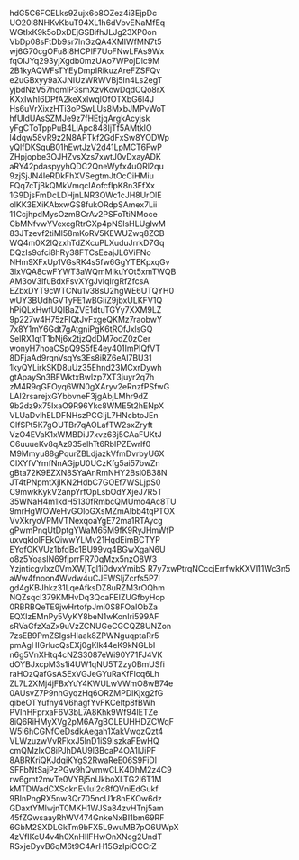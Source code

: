 hdG5C6FCELks9Zujx6o8OZez4i3EjpDc
UO20i8NHKvKbuT94XL1h6dVbvENaMfEq
WGtIxK9k5oDxDEjGSBifhJLJg23XP0on
VbDp08sFtDb9sr7lnGzQA4XMIWfMN7t5
wj6G70cgOFu8i8HCPlF7UoFNwLFAs9Wx
fqOlJYq293yjXgdb0mzUAo7WPojDlc9M
2B1kyAQWFsTYEyDmpIRikuzAreFZSFQv
e2uGBxyy9aXJNIUzWRWVBj5In4Ls2egT
yjbdNzV57hqmlP3smXzvKowDqdCQo8rX
KXxIwhI6DPfA2keXxIwqlOfOTXbG6l4J
Hs6uVrXixzHTi3oPSwLUs8MxbJMPvWoT
hfUldUAsSZMJe9z7fHEtjqArgkAcyjsk
yFgCToTppPuB4LiApc848IjTf5AMtklO
l4dqw58vR9z2N8APTkf2GdFxSw8YODWp
yQlfDKSquB01hEwtJzV2d41LpMCT6FwP
ZHpjopbe3OJHZvsXzs7xwtJ0vDxayADK
aRY42pdaspyyhQDC2QneWyfx4uQRl2qu
9zjSjJN4IeRDkFhXVSegtmJtOcCiHMiu
FQq7cTjBkQMkVmqcIAofcfIpK8n3FfXx
1G9DjsFmDcLDHjnLNR3OWc1cJH8UrOlE
olKK3EXiKAbxwGS8fukORdpSAmex7Lii
11CcjhpdMysOzmBCrAv2PSFoTtiNMoce
CbMNfvwYVexcgRtrGXp4pNSIsHLUglwM
83JTzevf2tiMl58mKoRV5KEWUZwq8ZCB
WQ4m0X2lQzxhTdZXcuPLXuduJrrkD7Gq
DQzIs9ofci8hRy38FTCsEeajJL6ViFNo
NHm9XFxUp1VGsRK4s5fw6GgYTEKpxqGv
3lxVQA8cwFYWT3aWQmMIkuYOt5xmTWQB
AM3oV3lfuBdxFsvXYgJvIqIrgRfZfcsA
EZbxDYT9cWTCNu1v38sU2hgWE6UTQYH0
wUY3BUdhGVTyFE1wBGiiZ9jbxULKFV1Q
hPiQLxHwfUQlBaZVE1dtuTGYy7XXM9LZ
9p227w4H75zFIQtJvFxgeQKMz7raobwY
7x8Y1mY6Gdt7gAtgniPgK6tROfJxlsGQ
SelRX1qtT1bNj6x2tjzQdDM7odZ0zCer
wonyH7hoaCSpQ9S5fE4ey401lmPIQfVT
8DFjaAd9rqnVsqYs3Es8iRZ6eAl7BU31
1kyQYLirkSKD8uUz35Ehnd23MCxrDywh
gtApaySn3BFWktxBwlzp7XT3juyr2q7h
zM4R9qGFOyq6WN0gXAryv2eRnzfPSfwG
LAI2rsarejxGYbbvneF3jgAbjLMhr9dZ
9b2dz9x75IxaO9R96Ykc8WME5t2hENpX
VLUaDvlhELDFNHszPCGIjL7HNcbtoJEn
CIfSPt5K7gOUTBr7qAOLafTW2sxZryft
VzO4EVaK1xWMBDiJ7xvz63j5CAaFUKtJ
C6uuueKv8qAz935elhTt6RbIPZEwrlf0
M9Mmyu88gPqurZBLdjazkVfmDvrbyU6X
CIXYfVYmfNnAGjpU0UCzKfg5ai57bwZn
gBta72K9EZXN8SYaAnRmNHY2Bsl0B38N
JT4tPNpmtXjIKN2HdbC7GOEf7WSLjpS0
C9mwkKykV2anpYrfOpLsbOdYXjeJ7R5T
35WNaH4m1kdH5130fRmbcQMUmo4Ac8TU
9mrHgWOWeHvGOloGXsMZmAIbb4tqPTOX
VvXkryoVPMVTNexqoaYgE72ma1RTAycg
gPwmPnqUtDptgYWaM65M9fK9RyJHmWfP
uxvqkloIFEkQiwwYLMv21HqdEimBCTYP
EYqfOKVUz1bfdBc1BU99vq4BGwXgaN6U
o8z5YoasIN69fjprrFR70qMzx5nzO8W3
Yzjnticgvlxz0VmXWjTgl1i0dvxYmibS
R7y7xwPtrqNCccjErrfwkKXVI11Wc3n5
aWw4fnoon4Wvdw4uCJEWSIjZcrfs5P7l
gd4gKBJhkz31LqeAfksDZ8uRZM3rOQhm
NQZsqcl379KMHvDq3QcaFEIZUGfbyHop
0RBRBQeTE9jwHrtofpJmi0S8FOaIObZa
EQXIzEMnPy5VyKY8beN1wKonIri599AF
sRVaGfzXaZx9uVzZCNUGeCGCQZ8UNZon
7zsEB9PmZSIgsHIaak8ZPWNguqptaRr5
pmAgHIGrlucQsEXj0gKlk44eK9kNGLbI
n6g5VnXHtq4cNZS3087eWi90Y71FJ4VK
dOYBJxcpM3s1i4UW1qNU5TZzy0BmUSfi
raHOzQafGsASExVGJeGYuRaKfFlcq6Lh
ZL7L2XMj4jFBxYuY4KWULwVWmO8wB74e
0AUsvZ7P9nhGyqzHq6ORZMPDlKjxg2fG
qibeOTYufny4V6hagfYvFKCeItp8fBWh
PVInHFprxaF6V3bL7A8Khk9Wf94lETZe
8iQ6RiHMyXVg2pM6A7gBOLEUHHDZCWqF
W5I6hCGNfOeDsdkAegah1XakVwqzQzt4
VLWzuzwVvRFkxJ5InD1iS9IszkaFEwHQ
cmQMzIxO8iPJhDAU9l3BcaP4OA1IJiPF
8ABRKriQKJdqiKYgS2RwaReE06S9FiDl
SFFbNtSajPzPGw9hQvmwCLK4DhM2z4C9
rw6gmt2mvTe0VYBj5nUkboXLTG2I6T1M
kMTDWadCXSoknEvluI2c8fQVniEdGukf
9BInPngRX5nw3Qr705ncU1r8nEKOw6dz
GDaxtYMlwjnT0MKH1WJSa84zvHTnj5am
45fZGwsaayRhWV474GnkeNxBI1bm69RF
6GbM2SXDLGkTm9bFX5L9wuMB7pO6UWpX
4zVfIKcU4v4h0XnHIlFHwOnXNcg2UndT
RSxjeDyvB6qM6t9C4ArH15GzIpiCCCrZ
